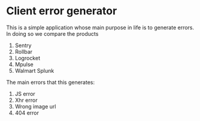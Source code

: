 # Client error generator

This is a simple application whose main purpose in life is to generate errors.
In doing so we compare the products

1. Sentry
2. Rollbar
3. Logrocket
4. Mpulse
5. Walmart Splunk

The main errors that this generates:

1. JS error
2. Xhr error
3. Wrong image url
4. 404 error
